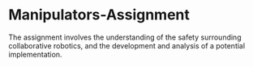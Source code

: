 # Manipulators-Assignment


The assignment involves the understanding of the safety surrounding collaborative robotics, and the
development and analysis of a potential implementation.
